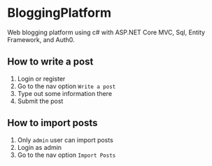 
# BloggingPlatform
Web blogging platform using c# with ASP.NET Core MVC, Sql, Entity Framework, and Auth0.

## How to write a post
1. Login or register
2. Go to the nav option `Write a post`
3. Type out some information there
4. Submit the post 

## How to import posts
1. Only `admin` user can import posts
2. Login as admin 
3. Go to the nav option `Import Posts`
